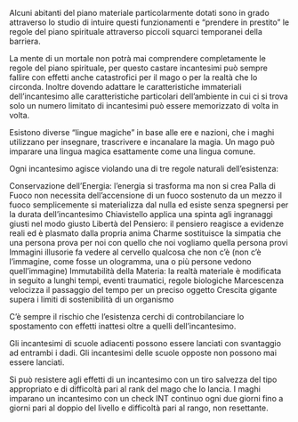 Alcuni abitanti del piano materiale particolarmente dotati sono in grado attraverso lo studio di intuire questi funzionamenti e “prendere in prestito” le regole del piano spirituale attraverso piccoli squarci temporanei della barriera.

La mente di un mortale non potrà mai comprendere completamente le regole del piano spirituale, per questo castare incantesimi può sempre fallire con effetti anche catastrofici per il mago o per la realtà che lo circonda. Inoltre dovendo adattare le caratteristiche immateriali dell’incantesimo alle caratteristiche particolari dell’ambiente in cui ci si trova solo un numero limitato di incantesimi può essere memorizzato di volta in volta.

Esistono diverse “lingue magiche” in base alle ere e nazioni, che i maghi utilizzano per insegnare, trascrivere e incanalare la magia. Un mago può imparare una lingua magica esattamente come una lingua comune.


Ogni incantesimo agisce violando una di tre regole naturali dell’esistenza:

Conservazione dell’Energia: l’energia si trasforma ma non si crea
Palla di Fuoco non necessita dell’accensione di un fuoco sostenuto da un mezzo il fuoco semplicemente si materializza dal nulla ed esiste senza spegnersi per la durata dell’incantesimo
Chiavistello applica una spinta agli ingranaggi giusti nel modo giusto 
Libertà del Pensiero: il pensiero reagisce a evidenze reali ed è plasmato dalla propria anima
Charme sostituisce la simpatia che una persona prova per noi con quello che noi vogliamo quella persona provi
Immagini illusorie fa vedere al cervello qualcosa che non c’è (non c’è l’immagine, come fosse un ologramma, una o più persone vedono quell’immagine)
Immutabilità della Materia: la realtà materiale è modificata in seguito a lunghi tempi, eventi traumatici, regole biologiche
Marcescenza velocizza il passaggio del tempo per un preciso oggetto
Crescita gigante supera i limiti di sostenibilità di un organismo

	
C’è sempre il rischio che l’esistenza cerchi di controbilanciare lo spostamento con effetti inattesi oltre a quelli dell’incantesimo.

Gli incantesimi di scuole adiacenti possono essere lanciati con svantaggio ad entrambi i dadi.
 Gli incantesimi delle scuole opposte non possono mai essere lanciati.


Si può resistere  agli effetti di un incantesimo con un tiro salvezza del tipo appropriato e di difficoltà pari al rank del mago che lo lancia.
I maghi imparano un incantesimo con un check INT continuo ogni due giorni fino a giorni pari al doppio del livello e difficoltà pari al rango, non resettante.  